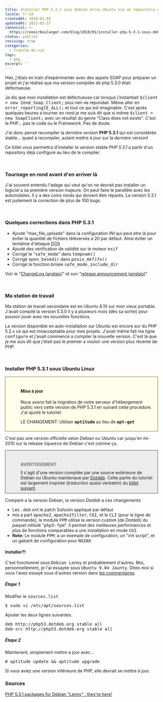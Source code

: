 ```yaml
---
title: Installer PHP 5.3.1 sous Debian et/ou Ubuntu via un repository non officiel
locale: fr-CA
createdAt: 2010-01-09
updatedAt: 2013-03-27
canonical: >-
  https://renoirboulanger.com/blog/2010/01/installer-php-5-3-1-sous-debian-et-ubuntu-via-un-repository-non-officiel/
status: publish
revising: true
categories:
  - tranche-de-vie
tags:
  - php
excerpt: ''
---
```


<p>Hier, j'étais en train d’expérimenter avec des appels SOAP pour préparer un projet et j'ai réalisé que ma version compilée de php 5.3.0 était défectueuse. </p><p>

</p><p>Je dis que mon installation est défectueuse car lorsque j'instantiait <tt>$client = new Zend_Soap_Client;</tt> plus rien ne répondait. Même aller en <tt>error_reporting(E_ALL);</tt> et tout ce qui est imaginable. C'est après quelques heures a tourner en rond je me suis dit que si même <tt>$client = new SoapClient;</tt> avec un résultat du genre "Class does not exists". C'est le PHP... pas le code ou le Framework. Pas de doute.</p>

<p>J'ai donc pensé recompiler la <em>dernière version</em> <strong>PHP 5.3.1</strong> qui est considérée stable... quant à recompiler, autant mettre à jour sur la <em>dernière</em> version!</p>

<p>Ce billet vous permettra d'installer la version stable <em>PHP 5.3.1</em> a partir d'un repository déjà configuré au lieu de le compiler.</p>
<p>&nbsp;</p>
<!--more-->

<h3>Tournage en rond avant d'en arriver là</h3>
<p>J'ai souvent entendu l'adage qui veut qu'on ne devrait pas installer un logiciel a sa première version majeure. On peut faire le parallèle avec les automobiles. Il y a des coins ronds qui doivent être réparés. La version 5.3.1 est justement la correction de plus de 100 bugs.</p>
<p>&nbsp;</p>

<h3>Quelques corrections dans PHP 5.3.1</h3>
<ul>
  <li>Ajouté "max_file_uploads" dans la configuration INI qui peut etre là pour éviter la quantité de fichiers téléversés a 20 par défaut. Ainsi éviter un tentative d'attaque <abbr title="Denial of Service" lang="en">DOS</abbr></li>
  <li>Ajouté des vérification de validité sur le moteur <tt>exif</tt></li>
  <li>Corrigé le "<tt>safe_mode</tt>" dans <tt>tempnam()</tt></li>
  <li>Corrigé <tt>open_basedir</tt> dans <tt>posix_mkfifo()</tt></li>
  <li>Corrigé la fonction brisée <tt>safe_mode_include_dir</tt></li>
</ul>
<p>Voir le "<a href="http://www.php.net/ChangeLog-5.php#5.3.1">ChangeLog (anglais)</a>" et son "<a href="http://www.php.net/releases/5_3_1.php">release announcement (anglais)</a>"</p>
<p>&nbsp;</p>

<h3>Ma station de travail</h3>
<p>Ma station de travail secondaire est en Ubuntu 8.10 sur mon vieux portable. J'avait compilé la version 5.3.0 il y a plusieurs mois (dès sa sortie) pour pouvoir jouer avec les nouvelles fonctions.</p>

<p>La version disponible en auto-installation sur Ubuntu est encore sur du PHP 5.2.x ce qui est innacceptable pour mes projets. J'avait même fait ma ligne <tt>configure</tt> et j'avait commencé a compiler la nouvelle version. C'est là que je me suis dit que j'était pas le premier a vouloir une version plus récente de PHP.</p>
<p>&nbsp;</p>
<!--more-->

<h3>Installer <strong>PHP 5.3.1</strong> sous Ubuntu Linux</h3>
<div style="background-color:#FFFEEB;border:1px solid #666600;margin:5px 0px;padding:18px 8px 8px 50px;">
<h4>Mise à jour</h4>
<p>Nous avons fait la migration de notre serveur d'hébergement public vers cette version de PHP 5.3.1 en suivant cette procédure. J'ai ajusté le tutoriel.</p>
<p>LE CHANGEMENT: Utiliser <tt><strong>aptitude</strong></tt> au lieu de <tt><strong>apt-get</strong></tt></p>
</div>

<p>C'est pas une version officielle selon Debian ou Ubuntu car jusqu'en mi-2010 sur la release <tt>Squeeze</tt> de Debian c'est comme ça.</p>

<div style="background:#ececec;margin:5px 0px;padding:18px 8px 8px 50px;border:1px solid #333"><h4 style="color:#777;margin-bottom:10px;">AVERTISSEMENT</h4>Il s'agit d'une version compilée par une source extérieure de Debian ou Ubuntu maintenaue par <a href="http://www.dotdeb.org/">Dotdeb</a>. Cette partie du tutoriel est largement inspirée (traduction quaisi verbatim) du <a href="http://www.dotdeb.org/2009/11/30/php-5-3-1-packages-for-debian-lenny-theyre-here/">billet suivant</a>.</div>



<p>Comparé a la version Debian, la version <em>Dotdeb</em> a ces changements</p>
<ul>
   <li>Les <tt>.deb</tt> ont le patch Suhosin appliqué par défaut</li>
   <li>mis a part <tt>apache2</tt>, <tt>apache2filter</tt>, <tt>CGI</tt>, et le <tt>CLI</tt> (pour la ligne de commande), le module <tt>FPM</tt> utilise la version custom [de <em>Dotdeb</em>] du paquet intitulé "<tt>php5-fpm</tt>". Il permet des meilleures performances et plus de fonctions comparables a une installation en mode <tt>CGI</tt>.</li>
   <li><strong>Note: </strong>Le module <tt>FPM</tt>: a un exemple de configuration, un "init script", et un gabarit de configuration pour <tt>NGINX</tt></li>
</ul>

<h4>Installer?!</h4>

<p>C'est fonctionnel sous <tt>Debian Lenny</tt> et probablement d'autres. Moi, personnellement, je l'ai essayée sous <tt>Ubuntu 9.04 Jaunty</tt>. Dites-moi si vous l'avez essayé sous d'autres version dans <a href="#comments">les commentaires</a></p>

<h5>Étape 1</h5>
<p>Modifier le <tt>sources.list</tt>
<pre lang="bash">$ sudo vi /etc/apt/sources.list</pre>
Ajouter les deux lignes suivantes.
<pre lang="bash">
deb http://php53.dotdeb.org stable all
deb-src http://php53.dotdeb.org stable all
</pre></p>

<h5>Étape 2</h5>
<p>Maintenant, simplement mettre a jour avec...
<pre lang="bash"># aptitude update && aptitude upgrade</pre>
Si vous aviez une version inférieure de PHP, elle devrait se mettre à jour.</p>


<h3>Sources</h3>
<a href="http://www.dotdeb.org/2009/11/30/php-5-3-1-packages-for-debian-lenny-theyre-here/">PHP 5.3.1 packages for Debian “Lenny” : they’re here!</a>

